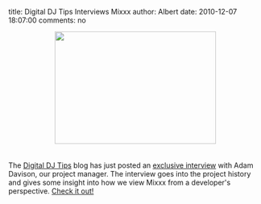 title: Digital DJ Tips Interviews Mixxx
author: Albert
date: 2010-12-07 18:07:00
comments: no

<div class="separator" style="clear: both; text-align: center;"><a href="http://www.digitaldjtips.com/2010/12/mixxx-1-9-interview/" imageanchor="1" style="margin-left: 1em; margin-right: 1em;"><img border="0" height="223" src="{% static '/static/images/news/Screenshot2.png' %}" width="320" />
</a>
</div>
<br />
<br />
The <a href="http://www.digitaldjtips.com/">Digital DJ Tips</a>
 blog has just posted an <a href="http://www.digitaldjtips.com/2010/12/mixxx-1-9-interview/">exclusive interview</a>
 with Adam Davison, our project manager. The interview goes into the project history and gives some insight into how we view Mixxx from a developer's perspective. <a href="http://www.digitaldjtips.com/2010/12/mixxx-1-9-interview/">Check it out!</a>
